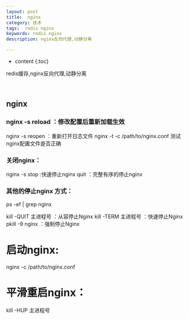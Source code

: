 ```yaml
---
layout: post
title:  nginx
category: 技术
tags:  redis nginx
keywords: redis nginx
description: nginx反向代理,动静分离

---
```



* content
{:toc}


redis缓存,nginx反向代理,动静分离



​	

## nginx 

### nginx -s reload  ：修改配置后重新加载生效

nginx -s reopen  ：重新打开日志文件
nginx -t -c /path/to/nginx.conf 测试nginx配置文件是否正确

### 关闭nginx：

nginx -s stop  :快速停止nginx
         quit  ：完整有序的停止nginx

### 其他的停止nginx 方式：

ps -ef | grep nginx

kill -QUIT 主进程号     ：从容停止Nginx
kill -TERM 主进程号     ：快速停止Nginx
pkill -9 nginx          ：强制停止Nginx



# 启动nginx:

nginx -c /path/to/nginx.conf

# 平滑重启nginx：

kill -HUP 主进程号